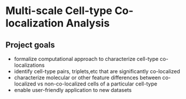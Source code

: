 # Multi-scale Cell-type Co-localization Analysis

## Project goals
- formalize computational approach to characterize cell-type co-localizations
- identify cell-type pairs, triplets,etc that are significantly co-localized 
- characterize molecular or other feature differences between co-localized vs non-co-localized cells of a particular cell-type
- enable user-friendly application to new datasets

